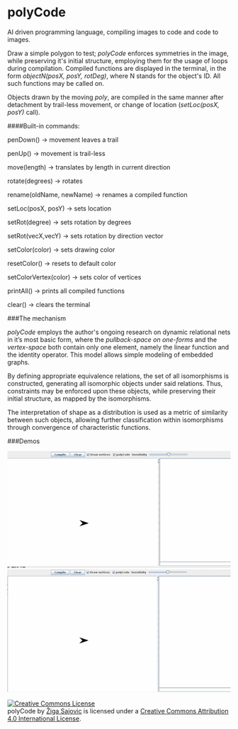 # polyCode
AI driven programming language, compiling images to code and code to images.

Draw a simple polygon to test; _polyCode_ enforces symmetries in the image, while preserving it's initial structure, employing them for the usage of loops during compilation. Compiled functions are displayed in the terminal, in the form _objectN(posX, posY, rotDeg)_, where N stands for the object's ID. All such functions may be called on.

Objects drawn by the moving _poly_,  are compiled in the same manner after detachment by trail-less movement, or change of location (_setLoc(posX, posY)_ call).

####Built-in commands:

penDown() -> movement leaves a trail

penUp() -> movement is trail-less

move(length) -> translates by length in current direction

rotate(degrees) -> rotates 

rename(oldName, newName) -> renames a compiled function

setLoc(posX, posY) -> sets location

setRot(degree) -> sets rotation by degrees

setRot(vecX,vecY) -> sets rotation by direction vector

setColor(color) -> sets drawing color

resetColor() -> resets to default color

setColorVertex(color) -> sets color of vertices 

printAll() -> prints all compiled functions

clear() -> clears the terminal

###The mechanism 

_polyCode_ employs the author's ongoing research on dynamic relational nets in it’s most basic form, where the _pullback-space on one-forms_  and the _vertex-space_ both contain only one element, namely the linear function and the identity operator. This model allows simple modeling of embedded graphs.

By defining appropriate equivalence relations, the set of all isomorphisms is constructed, generating all isomorphic objects under said relations. Thus, constraints may be enforced upon these objects, while preserving their initial structure, as mapped by the isomorphisms.

The interpretation of shape as a distribution is used as a metric of similarity between such objects, allowing further classification within isomorphisms through convergence of characteristic functions.

###Demos

![demoImageToCode2](/demos/demoImageToCode2.gif?raw=true "demoImageToCode2")
![demoImageToCode](/demos/demoImageToCode.gif?raw=true "demoImageToCode")

<a rel="license" href="http://creativecommons.org/licenses/by/4.0/"><img alt="Creative Commons License" style="border-width:0" src="https://i.creativecommons.org/l/by/4.0/88x31.png" /></a><br /><span xmlns:dct="http://purl.org/dc/terms/" property="dct:title">polyCode</span> by <a xmlns:cc="http://creativecommons.org/ns#" href="https://si.linkedin.com/in/zigasajovic" property="cc:attributionName" rel="cc:attributionURL">Žiga Sajovic</a> is licensed under a <a rel="license" href="http://creativecommons.org/licenses/by/4.0/">Creative Commons Attribution 4.0 International License</a>.
